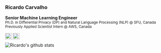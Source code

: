 ### Ricardo Carvalho

**Senior Machine Learning Engineer**
<br/><sub>Ph.D. in Differential Privacy (DP) and Natural Language Processing (NLP) @ SFU, Canada</sub>
<br/><sub>Previously Applied Scientist Intern @ AWS, Canada</sub>

<!---
- 🎓 
- 📊 
- 💻 
- 🧠 
- 💡 
- 🐧 
- 👨‍🏫 

Here are some ideas to get you started:

- 🔭 I’m currently working on ...
- 🌱 I’m currently learning ...
- 👯 I’m looking to collaborate on ...
- 🤔 I’m looking for help with ...
- 💬 Ask me about ...
- 📫 How to reach me: ...
- 😄 Pronouns: ...
- ⚡ Fun fact: ...

### Projects 🤖

### Blog posts 📝

-->

[<img align="left"  width="22px" src="https://cdn.jsdelivr.net/npm/simple-icons@3.4.0/icons/linkedin.svg" />](https://www.linkedin.com/in/ricardoscr)
[<img align="left" alt="ricardocarvalho | medium" width="22px" src="https://cdn.jsdelivr.net/npm/simple-icons@3.4.0/icons/medium.svg" />](https://medium.com/@ricardocarvalhods)
<br/>

![Ricardo's github stats](https://github-readme-stats.vercel.app/api?username=ricardocarvalhods&show_icons=true&theme=tokyonight)
